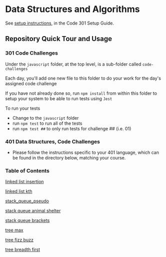 # Data Structures and Algorithms

See [setup instructions](https://codefellows.github.io/setup-guide/code-301/3-code-challenges), in the Code 301 Setup Guide.

## Repository Quick Tour and Usage

### 301 Code Challenges

Under the `javascript` folder, at the top level, is a sub-folder called `code-challenges`

Each day, you'll add one new file to this folder to do your work for the day's assigned code challenge

If you have not already done so, run `npm install` from within this folder to setup your system to be able to run tests using `Jest`

To run your tests

- Change to the `javascript` folder
- run `npm test` to run all of the tests
- run `npm test ##` to only run tests for challenge ## (i.e. 01)

### 401 Data Structures, Code Challenges

- Please follow the instructions specific to your 401 language, which can be found in the directory below, matching your course.



### Table of Contents

[linked list insertion](python/docs/linked_list_insertions/README.md)

[linked list kth](python/docs/linked_list_kth/README.md)

[stack_queue_pseudo](python/docs/stack_queue_pseudo/README.md)

[stack queue animal shelter](python/docs/stack_queue_animal_shelter/README.md)

[stack queue brackets](python/docs/stack_queue_brackets/README.md)

[tree max](python/docs/tree_max/README.md)

[tree fizz buzz](python/docs/tree_fizz_buzz/README.md)

[tree breadth first](python/docs/tree_breadth_first/README.md)
